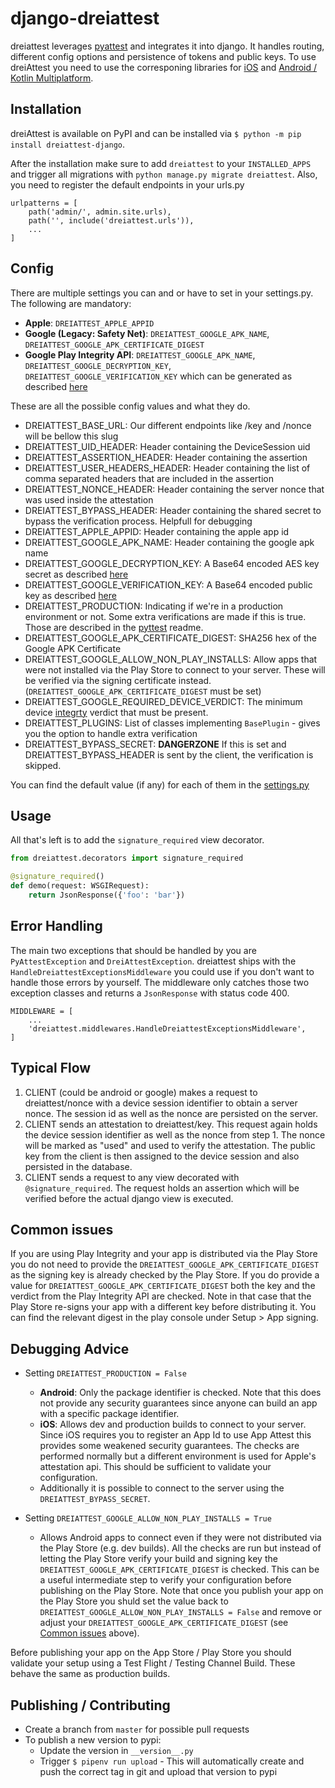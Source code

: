 # django-dreiattest

dreiattest leverages [pyattest](https://github.com/dreipol/pyattest) and integrates it into django. It handles routing, different config options and persistence of tokens and public keys. To use dreiAttest you need to use the corresponing libraries for [iOS](https://github.com/dreipol/dreiAttest-ios) and [Android / Kotlin Multiplatform](https://github.com/dreipol/dreiAttest-android).

## Installation

dreiAttest is available on PyPI and can be installed via `$ python -m pip install dreiattest-django`.

After the installation make sure to add `dreiattest` to your `INSTALLED_APPS` and trigger all migrations
with `python manage.py migrate dreiattest`. Also, you need to register the default endpoints in your urls.py

```
urlpatterns = [
    path('admin/', admin.site.urls),
    path('', include('dreiattest.urls')),
    ...
]
```

## Config

There are multiple settings you can and or have to set in your settings.py. The following are mandatory:

- **Apple**: `DREIATTEST_APPLE_APPID` 
- **Google (Legacy: Safety Net)**: `DREIATTEST_GOOGLE_APK_NAME`, `DREIATTEST_GOOGLE_APK_CERTIFICATE_DIGEST`
- **Google Play Integrity API**: `DREIATTEST_GOOGLE_APK_NAME`, `DREIATTEST_GOOGLE_DECRYPTION_KEY`, `DREIATTEST_GOOGLE_VERIFICATION_KEY` which can be generated as described [here](https://developer.android.com/google/play/integrity/setup#switch-google-managed)

These are all the possible config values and what they do.

- DREIATTEST_BASE_URL: Our different endpoints like /key and /nonce will be bellow this slug
- DREIATTEST_UID_HEADER: Header containing the DeviceSession uid
- DREIATTEST_ASSERTION_HEADER: Header containing the assertion
- DREIATTEST_USER_HEADERS_HEADER: Header containing the list of comma separated headers that are included in the assertion
- DREIATTEST_NONCE_HEADER: Header containing the server nonce that was used inside the attestation
- DREIATTEST_BYPASS_HEADER: Header containing the shared secret to bypass the verification process. Helpfull for debugging
- DREIATTEST_APPLE_APPID: Header containing the apple app id
- DREIATTEST_GOOGLE_APK_NAME: Header containing the google apk name
- DREIATTEST_GOOGLE_DECRYPTION_KEY: A Base64 encoded AES key secret as described [here](https://developer.android.com/google/play/integrity/verdict#decrypt-verify)
- DREIATTEST_GOOGLE_VERIFICATION_KEY: A Base64 encoded public key as described [here](https://developer.android.com/google/play/integrity/verdict#decrypt-verify)
- DREIATTEST_PRODUCTION: Indicating if we're in a production environment or not. Some extra verifications are made if this is true. Those are described in the [pyttest](https://github.com/dreipol/pyattest) readme.
- DREIATTEST_GOOGLE_APK_CERTIFICATE_DIGEST: SHA256 hex of the Google APK Certificate
- DREIATTEST_GOOGLE_ALLOW_NON_PLAY_INSTALLS: Allow apps that were not installed via the Play Store to connect to your server. These will be verified via the signing certificate instead. (`DREIATTEST_GOOGLE_APK_CERTIFICATE_DIGEST` must be set)
- DREIATTEST_GOOGLE_REQUIRED_DEVICE_VERDICT: The minimum device [integrty](https://developer.android.com/google/play/integrity/setup#optional_device_information) verdict that must be present.
- DREIATTEST_PLUGINS: List of classes implementing `BasePlugin` - gives you the option to handle extra verification
- DREIATTEST_BYPASS_SECRET: **DANGERZONE** If this is set and DREIATTEST_BYPASS_HEADER is sent by the client, the verification is skipped.

You can find the default value (if any) for each of them in the [settings.py](https://github.com/dreipol/django-dreiattest/blob/master/dreiattest/settings.py)

## Usage

All that's left is to add the `signature_required` view decorator.

```python
from dreiattest.decorators import signature_required

@signature_required()
def demo(request: WSGIRequest):
    return JsonResponse({'foo': 'bar'})
```

## Error Handling

The main two exceptions that should be handled by you are `PyAttestException` and `DreiAttestException`. dreiattest ships with the `HandleDreiattestExceptionsMiddleware` you could use if you don't want to handle those errors by yourself. The middleware only catches those two exception classes and returns a `JsonResponse` with status code 400. 

```
MIDDLEWARE = [
    ...
    'dreiattest.middlewares.HandleDreiattestExceptionsMiddleware',
]
```

## Typical Flow

1. CLIENT (could be android or google) makes a request to dreiattest/nonce with a device session identifier to obtain a server nonce. The session id as well as the nonce are persisted on the server.
2. CLIENT sends an attestation to dreiattest/key. This request again holds the device session identifier as well as the nonce from step 1. The nonce will be marked as "used" and used to verify the attestation. The public key from the client is then assigned to the device session and also persisted in the database. 
3. CLIENT sends a request to any view decorated with `@signature_required`. The request holds an assertion which will be verified before the actual django view is executed.

## Common issues

If you are using Play Integrity and your app is distributed via the Play Store you do not need to provide the `DREIATTEST_GOOGLE_APK_CERTIFICATE_DIGEST` as the signing key is already checked by the Play Store. If you do provide a value for `DREIATTEST_GOOGLE_APK_CERTIFICATE_DIGEST` both the key and the verdict from the Play Integrity API are checked. Note in that case that the Play Store re-signs your app with a different key before distributing it. You can find the relevant digest in the play console under Setup > App signing.

## Debugging Advice

- Setting `DREIATTEST_PRODUCTION = False`
  - **Android**: Only the package identifier is checked. Note that this does not provide any security guarantees since anyone can build an app with a specific package identifier.
  - **iOS**: Allows dev and production builds to connect to your server. Since iOS requires you to register an App Id to use App Attest this provides some weakened security guarantees. The checks are performed normally but a different environment is used for Apple's attestation api. This should be sufficient to validate your configuration.
  - Additionally it is possible to connect to the server using the `DREIATTEST_BYPASS_SECRET`.
 
- Setting `DREIATTEST_GOOGLE_ALLOW_NON_PLAY_INSTALLS = True`
  - Allows Android apps to connect even if they were not distributed via the Play Store (e.g. dev builds). All the checks are run but instead of letting the Play Store verify your build and signing key the `DREIATTEST_GOOGLE_APK_CERTIFICATE_DIGEST` is checked. This can be a useful intermediate step to verify your configuration before publishing on the Play Store. Note that once you publish your app on the Play Store you shuld set the value back to `DREIATTEST_GOOGLE_ALLOW_NON_PLAY_INSTALLS = False` and remove or adjust your `DREIATTEST_GOOGLE_APK_CERTIFICATE_DIGEST` (see [Common issues](#common-issues) above).

Before publishing your app on the App Store / Play Store you should validate your setup using a Test Flight / Testing Channel Build. These behave the same as production builds.

## Publishing / Contributing

- Create a branch from `master` for possible pull requests
- To publish a new version to pypi:
  - Update the version in `__version__.py` 
  - Trigger `$ pipenv run upload` - This will automatically create and push the correct tag in git and upload that version to pypi
